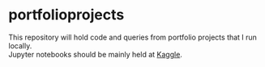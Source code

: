 # portfolioprojects
This repository will hold code and queries from portfolio projects that I run locally. <br>
Jupyter notebooks should be mainly held at [Kaggle](https://www.kaggle.com/yanscosta/code). 

